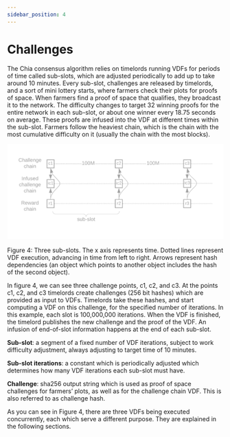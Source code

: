 ```yaml
---
sidebar_position: 4
---
```


# Challenges

The Chia consensus algorithm relies on timelords running VDFs for periods of time called sub-slots, which are adjusted periodically to add up to take around 10 minutes. 
Every sub-slot, challenges are released by timelords, and a sort of mini lottery starts, where farmers check their plots for proofs of space.
When farmers find a proof of space that qualifies, they broadcast it to the network.
The difficulty changes to target 32 winning proofs for the entire network in each sub-slot, or about one winner every 18.75 seconds on average.
These proofs are infused into the VDF at different times within the sub-slot. Farmers follow the heaviest chain, which is the chain with the most cumulative difficulty on it (usually the chain with the most blocks). 

<img src="/img/challenges.png" alt="drawing"/>

Figure 4: Three sub-slots. The x axis represents time. Dotted lines represent VDF execution, advancing in time from left to right. Arrows represent hash dependencies (an object which points to another object includes the hash of the second object). 

In figure 4, we can see three challenge points, c1, c2, and c3. At the points c1, c2, and c3 timelords create challenges (256 bit hashes) which are provided as input to VDFs. Timelords take these hashes, and start computing a VDF on this challenge, for the specified number of iterations. In this example, each slot is 100,000,000 iterations. When the VDF is finished, the timelord publishes the new challenge and the proof of the VDF. An infusion of end-of-slot information happens at the end of each sub-slot.

**Sub-slot**: a segment of a fixed number of VDF iterations, subject to work difficulty adjustment, always adjusting to target time of 10 minutes.

**Sub-slot iterations**: a constant which is periodically adjusted which determines how many VDF iterations each sub-slot must have.

**Challenge**: sha256 output string which is used as proof of space challenges for farmers’ plots, as well as for the challenge chain VDF. This is also referred to as challenge hash.

As you can see in Figure 4, there are three VDFs being executed concurrently, each which serve a different purpose. They are explained in the following sections.
